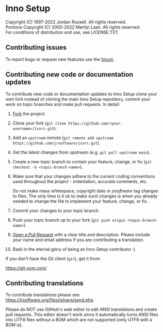 Inno Setup
==========

Copyright (C) 1997-2022 Jordan Russell. All rights reserved.  
Portions Copyright (C) 2000-2022 Martijn Laan. All rights reserved.  
For conditions of distribution and use, see LICENSE.TXT.

Contributing issues
-------------------

To report bugs or request new features use the [forum](https://jrsoftware.org/forums.php).

Contributing new code or documentation updates
----------------------------------------------

To contribute new code or documentation updates to Inno Setup clone your own
fork instead of cloning the main Inno Setup repository, commit your work on topic
branches and make pull requests. In detail:

1. [Fork](https://help.github.com/en/github/getting-started-with-github/fork-a-repo) the project.

2. Clone your fork (`git clone https://github.com/<your-username>/issrc.git`).

3. Add an `upstream` remote (`git remote add upstream
   https://github.com/jrsoftware/issrc.git`).

4. Get the latest changes from upstream (e.g. `git pull upstream main`).

5. Create a new topic branch to contain your feature, change, or fix (`git
   checkout -b <topic-branch-name>`).

6. Make sure that your changes adhere to the current coding conventions used
   throughout the project - indentation, accurate comments, etc.

   Do not make mass whitespace, copyright date or $jrsoftware$ tag changes to
   files. The only time is it ok to make such changes is when you already needed
   to change the file to implement your feature, change, or fix.

7. Commit your changes to your topic branch.

8. Push your topic branch up to your fork (`git push origin
   <topic-branch-name>`).

9. [Open a Pull Request](https://help.github.com/en/github/collaborating-with-issues-and-pull-requests/about-pull-requests) with a
    clear title and description. Please include your name and email address if
	  you are contributing a translation.

10. Bask in the eternal glory of being an Inno Setup contributor :)

If you don't have the Git client (`git`), get it from:

https://git-scm.com/

Contributing translations
-------------------------

To contribute translations please see https://jrsoftware.org/files/istrans/send.php.

Please do NOT use GitHub's web editor to edit ANSI translations and create pull
requests. This editor doesn't work since it automatically turns ANSI files into
UTF8 files without a BOM which are not supported (only UTF8 with a BOM is).